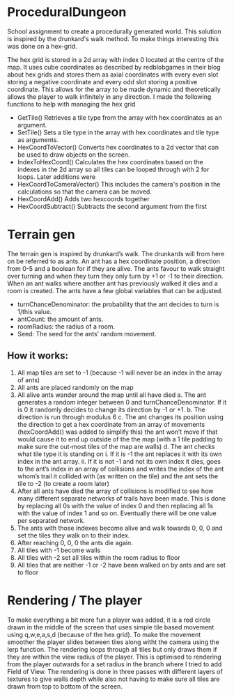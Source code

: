 # ProceduralDungeon
School assignment to create a procedurally generated world. This solution is inspired by the drunkard's walk method. To make things interesting this was done on a hex-grid.

The hex grid is stored in a 2d array with index 0 located at the centre of the map. It uses cube coordinates as described by redblobgames in their blog about hex grids and stores them as axial coordinates with every even slot storing a negative coordinate and every odd slot storing a positive coordinate. This allows for the array to be made dynamic and theoretically allows the player to walk infinitely in any direction.
I made the following functions to help with managing the hex grid
- GetTile() Retrieves a tile type from the array with hex coordinates as an argument.
- SetTile() Sets a tile type in the array with hex coordinates and tile type as arguments.
- HexCoordToVector() Converts hex coordinates to a 2d vector that can be used to draw objects on the screen.
- IndexToHexCoord() Calculates the hex coordinates based on the indexes in the 2d array so all tiles can be looped through with 2 for loops.
Later additions were
- HexCoordToCameraVector() This includes the camera's position in the calculations so that the camera can be moved.
- HexCoordAdd() Adds two hexcoords together
- HexCoordSubtract() Subtracts the second argument from the first

# Terrain gen
The terrain gen is inspired by drunkard’s walk. The drunkards will from here on be referred to as ants. An ant has a hex coordinate position, a direction from 0-5 and a boolean for if they are alive. The ants favour to walk straight over turning and when they turn they only turn by +1 or -1 to their direction. When an ant walks where another ant has previously walked it dies and a room is created. The ants have a few global variables that can be adjusted.
- turnChanceDenominator: the probability that the ant decides to turn is 1/this value.
- antCount: the amount of ants.
- roomRadius: the radius of a room.
- Seed: The seed for the ants’ random movement.
## How it works:
1. All map tiles are set to -1 (because -1 will never be an index in the array of ants)
2. All ants are placed randomly on the map
3. All alive ants wander around the map until all have died
  a. The ant generates a random integer between 0 and turnChanceDenominator. If it is 0 it randomly decides to change its direction by -1 or +1.
  b. The direction is run through modulus 6
  c. The ant changes its position using the direction to get a hex coordinate from an array of movements (hexCoordAdd() was added to simplify this) the ant won’t move if that would cause it to end up outside of the the map (with a 1 tile padding to make sure the out-most tiles of the map are walls)
  d. The ant checks what tile type it is standing on
    i. If it is -1 the ant replaces it with its own index in the ant array.
    ii. If it is not -1 and not its own index it dies, goes to the ant’s index in an array of collisions and writes the index of the ant whom’s trail it collided with (as written on the tile) and the ant sets the tile to -2 (to create a room later)
4. After all ants have died the array of collisions is modified to see how many different separate networks of trails have been made. This is done by replacing all 0s with the value of index 0 and then replacing all 1s with the value of index 1 and so on. Eventually there will be one value per separated network.
5. The ants with those indexes become alive and walk towards 0, 0, 0 and set the tiles they walk on to their index.
6. After reaching 0, 0, 0 the ants die again.
7. All tiles with -1 become walls
8. All tiles with -2 set all tiles within the room radius to floor
9. All tiles that are neither -1 or -2 have been walked on by ants and are set to floor

# Rendering / The player
To make everything a bit more fun a player was added, it is a red circle drawn in the middle of the screen that uses simple tile based movement using q,w,e,a,s,d (because of the hex grid). To make the movement smoother the player slides between tiles along witht the camera using the lerp function. The rendering loops through all tiles but only draws them if they are within the view radius of the player. This is optimised to rendering from the player outwards for a set radius in the branch where I tried to add Field of View. The rendering is done in three passes with different layers of textures to give walls depth while also not having to make sure all tiles are drawn from top to bottom of the screen.
